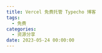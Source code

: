 ```yaml
---
title: Vercel 免费托管 Typecho 博客
tags:
  - 免费
categories:
  - 资源分享
date: 2023-05-24 00:00:00
---
```


> 

<!-- more -->

## 